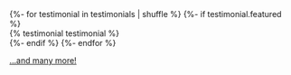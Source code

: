 <div class="testimonials">
	<div class="testimonials-layout fl">
{%- for testimonial in testimonials | shuffle %}
{%- if testimonial.featured %}
		<div>{% testimonial testimonial %}</div>
{%- endif %}
{%- endfor %}
	</div>
</div>

<a href="/docs/testimonials/">…and many more!</a>
